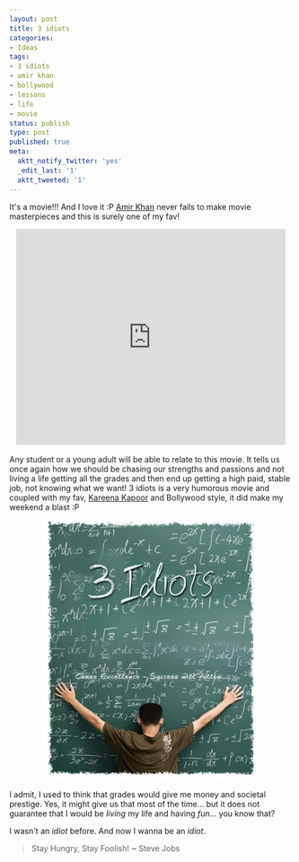 ```yaml
---
layout: post
title: 3 idiots
categories:
- Ideas
tags:
- 3 idiots
- amir khan
- bollywood
- lessons
- life
- movie
status: publish
type: post
published: true
meta:
  aktt_notify_twitter: 'yes'
  _edit_last: '1'
  aktt_tweeted: '1'
---
```

It's a movie!!! And I love it :P <a href="http://en.wikipedia.org/wiki/Aamir_Khan">Amir Khan</a> never fails to make movie masterpieces and this is surely one of my fav!
<p style="text-align: center;"><object classid="clsid:d27cdb6e-ae6d-11cf-96b8-444553540000" width="480" height="385" codebase="http://download.macromedia.com/pub/shockwave/cabs/flash/swflash.cab#version=6,0,40,0"><param name="allowFullScreen" value="true" /><param name="allowscriptaccess" value="always" /><param name="src" value="http://www.youtube.com/v/xvszmNXdM4w&amp;hl=en_US&amp;fs=1&amp;" /><param name="allowfullscreen" value="true" /><embed type="application/x-shockwave-flash" width="480" height="385" src="http://www.youtube.com/v/xvszmNXdM4w&amp;hl=en_US&amp;fs=1&amp;" allowscriptaccess="always" allowfullscreen="true"></embed></object>

<p style="text-align: left;">Any student or a young adult will be able to relate to this movie. It tells us once again how we should be chasing our strengths and passions and not living a life getting all the grades and then end up getting a high paid, stable job, not knowing what we want! 3 idiots is a very humorous movie and coupled with my fav, <a href="http://en.wikipedia.org/wiki/Kareena_Kapoor">Kareena Kapoor</a> and Bollywood style, it did make my weekend a blast :P</p>
<p style="text-align: center;"><img class="size-full wp-image-650  aligncenter" src="/img/3-idiots.jpg" alt="" /></p>
<p style="text-align: left;">I admit, I used to think that grades would give me money and societal prestige. Yes, it might give us that most of the time... but it does not guarantee that I would be <em>living</em> my life and having <em>fun</em>... you know that?</p>
<p style="text-align: left;">I wasn't an <em>idiot</em> before. And now I wanna be an <em>idiot</em>.</p>

<blockquote>
<p style="text-align: left;">Stay Hungry, Stay Foolish!
~ Steve Jobs</p>
</blockquote>
